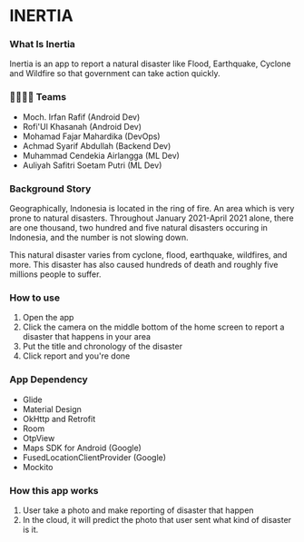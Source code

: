 # INERTIA

### What Is Inertia

Inertia is an app to report a natural disaster like Flood, Earthquake, Cyclone and Wildfire so that government can take action quickly.

### 🙆‍♀️🙆‍♂️ Teams
- Moch. Irfan Rafif (Android Dev)
- Rofi'Ul Khasanah (Android Dev)
- Mohamad Fajar Mahardika (DevOps)
- Achmad Syarif Abdullah (Backend Dev)
- Muhammad Cendekia Airlangga (ML Dev)
- Auliyah Safitri Soetam Putri (ML Dev)

### Background Story
Geographically, Indonesia is located in the ring of fire. An area which is very prone to natural disasters. Throughout January 2021-April 2021 alone, there are one thousand, two hundred and five natural disasters occuring in Indonesia, and the number is not slowing down.

This natural disaster varies from cyclone, flood, earthquake, wildfires, and more. This disaster has also caused hundreds of death and roughly five millions people to suffer.

### How to use

1. Open the app
2. Click the camera on the middle bottom of the home screen to report a disaster that happens in your area
3. Put the title and chronology of the disaster
4. Click report and you're done

### App Dependency
- Glide
- Material Design
- OkHttp and Retrofit
- Room
- OtpView
- Maps SDK for Android (Google)
- FusedLocationClientProvider (Google)
- Mockito

### How this app works
1. User take a photo and make reporting of disaster that happen
2. In the cloud, it will predict the photo that user sent what kind of disaster is it.
